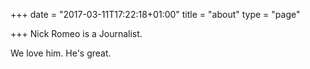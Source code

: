 +++
date = "2017-03-11T17:22:18+01:00"
title = "about"
type = "page"

+++
Nick Romeo is a Journalist.

We love him. He's great.